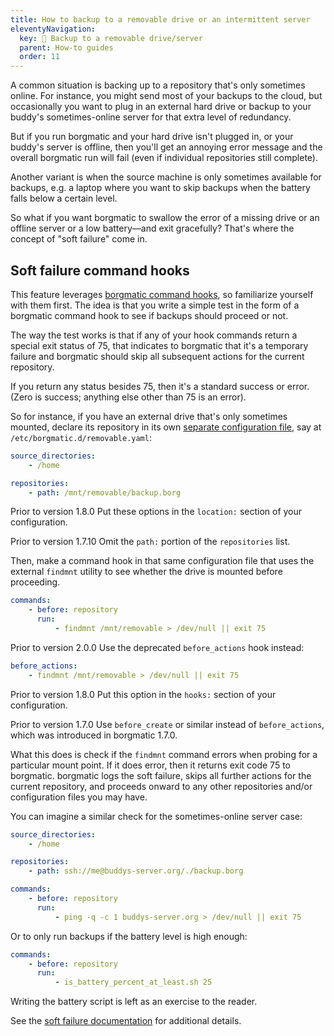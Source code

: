 ```yaml
---
title: How to backup to a removable drive or an intermittent server
eleventyNavigation:
  key: 💾 Backup to a removable drive/server
  parent: How-to guides
  order: 11
---
```

A common situation is backing up to a repository that's only sometimes online.
For instance, you might send most of your backups to the cloud, but
occasionally you want to plug in an external hard drive or backup to your
buddy's sometimes-online server for that extra level of redundancy.

But if you run borgmatic and your hard drive isn't plugged in, or your buddy's
server is offline, then you'll get an annoying error message and the overall
borgmatic run will fail (even if individual repositories still complete).

Another variant is when the source machine is only sometimes available for
backups, e.g. a laptop where you want to skip backups when the battery falls
below a certain level.

So what if you want borgmatic to swallow the error of a missing drive
or an offline server or a low battery—and exit gracefully? That's where the
concept of "soft failure" come in.


<a id="caveats-and-details"></a>


## Soft failure command hooks

This feature leverages [borgmatic command
hooks](https://torsion.org/borgmatic/how-to/add-preparation-and-cleanup-steps-to-backups/),
so familiarize yourself with them first. The idea is that you write a simple
test in the form of a borgmatic command hook to see if backups should proceed or
not.

The way the test works is that if any of your hook commands return a special
exit status of 75, that indicates to borgmatic that it's a temporary failure
and borgmatic should skip all subsequent actions for the current repository.

If you return any status besides 75, then it's a standard success or error.
(Zero is success; anything else other than 75 is an error).

So for instance, if you have an external drive that's only sometimes mounted,
declare its repository in its own [separate configuration
file](https://torsion.org/borgmatic/how-to/make-per-application-backups/),
say at `/etc/borgmatic.d/removable.yaml`:

```yaml
source_directories:
    - /home

repositories:
    - path: /mnt/removable/backup.borg
```

<span class="minilink minilink-addedin">Prior to version 1.8.0</span> Put
these options in the `location:` section of your configuration.

<span class="minilink minilink-addedin">Prior to version 1.7.10</span> Omit
the `path:` portion of the `repositories` list.

Then, make a command hook in that same configuration file that uses the external
`findmnt` utility to see whether the drive is mounted before proceeding.

```yaml
commands:
    - before: repository
      run:
          - findmnt /mnt/removable > /dev/null || exit 75
```

<span class="minilink minilink-addedin">Prior to version 2.0.0</span> Use the
deprecated `before_actions` hook instead:

```yaml
before_actions:
    - findmnt /mnt/removable > /dev/null || exit 75
```

<span class="minilink minilink-addedin">Prior to version 1.8.0</span> Put this
option in the `hooks:` section of your configuration.

<span class="minilink minilink-addedin">Prior to version 1.7.0</span> Use
`before_create` or similar instead of `before_actions`, which was introduced in
borgmatic 1.7.0.

What this does is check if the `findmnt` command errors when probing for a
particular mount point. If it does error, then it returns exit code 75 to
borgmatic. borgmatic logs the soft failure, skips all further actions for the
current repository, and proceeds onward to any other repositories and/or
configuration files you may have.

You can imagine a similar check for the sometimes-online server case:

```yaml
source_directories:
    - /home

repositories:
    - path: ssh://me@buddys-server.org/./backup.borg

commands:
    - before: repository
      run:
          - ping -q -c 1 buddys-server.org > /dev/null || exit 75
```

Or to only run backups if the battery level is high enough:

```yaml
commands:
    - before: repository
      run:
          - is_battery_percent_at_least.sh 25
```

Writing the battery script is left as an exercise to the reader.

See the [soft failure
documentation](https://torsion.org/borgmatic/reference/configuration/command-hooks/#soft-failure)
for additional details.
